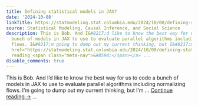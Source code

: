 ```yaml
---
title: Defining statistical models in JAX?
date: '2024-10-08'
linkTitle: https://statmodeling.stat.columbia.edu/2024/10/08/defining-statistical-models-in-jax/
source: Statistical Modeling, Causal Inference, and Social Science
description: This is Bob. And I&#8217;d like to know the best way for us to code a
  bunch of models in JAX to use to evaluate parallel algorithms including normalizing
  flows. I&#8217;m going to dump out my current thinking, but I&#8217;m &#8230; <a
  href="https://statmodeling.stat.columbia.edu/2024/10/08/defining-statistical-models-in-jax/">Continue
  reading <span class="meta-nav">&#8594;</span></a> ...
disable_comments: true
---
```

This is Bob. And I&#8217;d like to know the best way for us to code a bunch of models in JAX to use to evaluate parallel algorithms including normalizing flows. I&#8217;m going to dump out my current thinking, but I&#8217;m &#8230; <a href="https://statmodeling.stat.columbia.edu/2024/10/08/defining-statistical-models-in-jax/">Continue reading <span class="meta-nav">&#8594;</span></a> ...